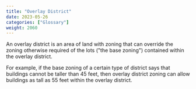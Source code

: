```yaml
---
title: "Overlay District"
date: 2023-05-26
categories: ["Glossary"]
weight: 2060
---
```

An overlay district is an area of land with zoning that can override the zoning otherwise required of the lots ("the base zoning") contained within the overlay district. 

For example, if the base zoning of a certain type of district says that buildings cannot be taller than 45 feet, then overlay district zoning can allow buildings as tall as 55 feet within the overlay district.